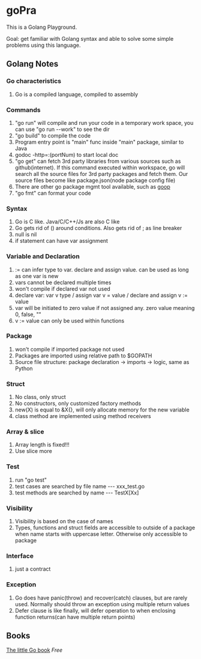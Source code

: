 # goPra
This is a Golang Playground. 

Goal: get familiar with Golang syntax and able to solve some simple problems using this language.

## Golang Notes
### Go characteristics
1. Go is a compiled language, compiled to assembly

### Commands
1. "go run" will compile and run your code in a temporary work space, you can use "go run --work" to see the dir
2. "go build" to compile the code
3. Program entry point is "main" func inside "main" package, similar to Java
4. godoc -http=:(portNum) to start local doc
5. "go get" can fetch 3rd party libraries from various sources such as github(internet). If this command executed within workspace, go will search all the source files for 3rd party packages and fetch them. Our source files become like package.json(node package config file)
6. There are other go package mgmt tool available, such as [goop](https://github.com/petejkim/goop)
7. "go fmt" can format your code

### Syntax
1. Go is C like. Java/C/C++/Js are also C like
2. Go gets rid of () around conditions. Also gets rid of ; as line breaker
3. null is nil
4. if statement can have var assignment

### Variable and Declaration
1. := can infer type to var. declare and assign value. can be used as long as one var is new
2. vars cannot be declared multiple times
3. won't compile if declared var not used
4. declare var: var v type / assign var v = value / declare and assign v := value
5. var will be initiated to zero value if not assigned any. zero value meaning 0, false, ""
6. v := value can only be used within functions

### Package
1. won't compile if imported package not used
2. Packages are imported using relative path to $GOPATH
3. Source file structure: package declaration -> imports -> logic, same as Python

### Struct
1. No class, only struct
2. No constructors, only customized factory methods
3. new(X) is equal to &X{}, will only allocate memory for the new variable
4. class method are implemented using method receivers

### Array & slice
1. Array length is fixed!!!
2. Use slice more

### Test
1. run "go test"
2. test cases are searched by file name --- xxx_test.go
3. test methods are searched by name --- TestX[Xx]

### Visibility
1. Visibility is based on the case of names
2. Types, functions and struct fields are accessible to outside of a package when name starts with uppercase letter. Otherwise only accessible to package

### Interface
1. just a contract

### Exception
1. Go does have panic(throw) and recover(catch) clauses, but are rarely used. Normally should throw an exception using multiple return values
2. Defer clause is like finally, will defer operation to when enclosing function returns(can have multiple return points)

## Books
[The little Go book](https://www.openmymind.net/assets/go/go.pdf) *Free*

